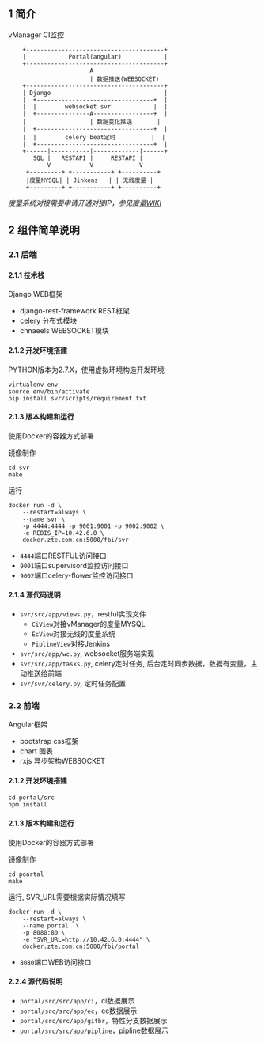 ## 1 简介

vManager CI监控

```
    +---------------------------------------+
    |            Portal(angular)            |
    +---------------------------------------+
                       A
                       | 数据推送(WEBSOCKET)
    +---------------------------------------+
    | Django                                |
    |  +---------------------------------+  |
    |  |        websocket svr            |  |
    |  +---------------A-----------------+  |
    |                  | 数据变化推送       |
    |  +---------------------------------+  |
    |  |        celery beat定时          |  |
    |  +---------------------------------+  |
    +------|-----------|-------------|------+
       SQL |   RESTAPI |     RESTAPI |
           V           V             V
     +---------+ +-----------+ +----------+
     |度量MYSQL| | Jinkens   | | 无线度量 |
     +---------+ +-----------+ +----------+
```

*度量系统对接需要申请开通对接IP，参见度量[WIKI](http://wiki.zte.com.cn/pages/viewpage.action?pageId=124387611)*


## 2 组件简单说明

### 2.1 后端

#### 2.1.1 技术栈

Django WEB框架
* django-rest-framework REST框架
* celery 分布式模块
* chnaeels WEBSOCKET模块

#### 2.1.2 开发环境搭建

PYTHON版本为2.7.X，使用虚拟环境构造开发环境

```
virtualenv env
source env/bin/activate
pip install svr/scripts/requirement.txt
```

#### 2.1.3 版本构建和运行

使用Docker的容器方式部署

镜像制作

```
cd svr
make
```

运行

```
docker run -d \
    --restart=always \
    --name svr \
    -p 4444:4444 -p 9001:9001 -p 9002:9002 \
    -e REDIS_IP=10.42.6.0 \
    docker.zte.com.cn:5000/fbi/svr
```

- `4444`端口RESTFUL访问接口
- `9001`端口supervisord监控访问接口
- `9002`端口celery-flower监控访问接口

#### 2.1.4 源代码说明

- `svr/src/app/views.py`，restful实现文件
    * `CiView`对接vManager的度量MYSQL
    * `EcView`对接无线的度量系统
    * `PiplineView`对接Jenkins
- `svr/src/app/wc.py`, websocket服务端实现
- `svr/src/app/tasks.py`, celery定时任务, 后台定时同步数据，数据有变量，主动推送给前端
- `svr/svr/celery.py`, 定时任务配置

### 2.2 前端

Angular框架
- bootstrap css框架
- chart 图表
- rxjs 异步架构WEBSOCKET

#### 2.1.2 开发环境搭建

```
cd portal/src
npm install
```

#### 2.1.3 版本构建和运行

使用Docker的容器方式部署

镜像制作

```
cd poartal
make
```

运行, SVR_URL需要根据实际情况填写

```
docker run -d \
    --restart=always \
    --name portal  \
    -p 8080:80 \
    -e "SVR_URL=http://10.42.6.0:4444" \
    docker.zte.com.cn:5000/fbi/portal
```

- `8080`端口WEB访问接口

#### 2.2.4 源代码说明

- `portal/src/src/app/ci`，ci数据展示
- `portal/src/src/app/ec`，ec数据展示
- `portal/src/src/app/gitbr`，特性分支数据展示
- `portal/src/src/app/pipline`，pipline数据展示
